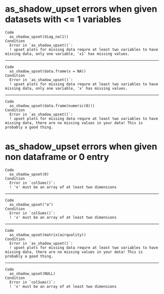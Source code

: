 # as_shadow_upset errors when given datasets with <= 1 variables

    Code
      as_shadow_upset(diag_na(1))
    Condition
      Error in `as_shadow_upset()`:
      ! upset plots for missing data requre at least two variables to have missing data, only one variable, 'x1' has missing values.

---

    Code
      as_shadow_upset(data.frame(x = NA))
    Condition
      Error in `as_shadow_upset()`:
      ! upset plots for missing data requre at least two variables to have missing data, only one variable, 'x' has missing values.

---

    Code
      as_shadow_upset(data.frame(numeric(0)))
    Condition
      Error in `as_shadow_upset()`:
      ! upset plots for missing data requre at least two variables to have missing data, there are no missing values in your data! This is probably a good thing.

# as_shadow_upset errors when given non dataframe or 0 entry

    Code
      as_shadow_upset(0)
    Condition
      Error in `colSums()`:
      ! 'x' must be an array of at least two dimensions

---

    Code
      as_shadow_upset("a")
    Condition
      Error in `colSums()`:
      ! 'x' must be an array of at least two dimensions

---

    Code
      as_shadow_upset(matrix(airquality))
    Condition
      Error in `as_shadow_upset()`:
      ! upset plots for missing data requre at least two variables to have missing data, there are no missing values in your data! This is probably a good thing.

---

    Code
      as_shadow_upset(NULL)
    Condition
      Error in `colSums()`:
      ! 'x' must be an array of at least two dimensions

